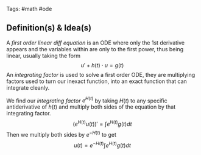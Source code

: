 Tags: #math  #ode 
## Definition(s) & Idea(s)
A *first order linear diff equation* is an ODE where only the 1st derivative appears and the variables within are only to the first power, thus being linear, usually taking the form$$u'+h(t)\cdot u=g(t)$$
An *integrating factor* is used to solve a first order ODE, they are multiplying factors used to turn our inexact function, into an exact function that can integrate cleanly.

We find our *integrating factor* $e^{H(t)}$ by taking $H(t)$ to any specific antiderivative of $h(t)$ and multiply both sides of the equation by that integrating factor.$$(e^{H(t)}u(t))'=\int e^{H(t)}g(t)dt$$
Then we multiply both sides by $e^{-H(t)}$ to get $$u(t)=e^{-H(t)}\int e^{H(t)}g(t)dt$$



